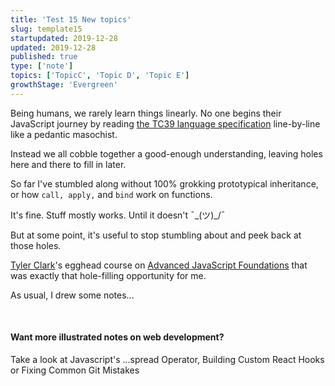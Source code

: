 ```yaml
---
title: 'Test 15 New topics'
slug: template15
startupdated: 2019-12-28
updated: 2019-12-28
published: true
type: ['note']
topics: ['TopicC', 'Topic D', 'Topic E']
growthStage: 'Evergreen'
---
```


<FullWidthImage width="800px" src="https://res.cloudinary.com/dg3gyk0gu/image/upload/c_scale,w_700/v1580828081/maggieappleton.com/egghead-course-notes/advancedjs-notes/AdvancedJS_1_2x.png" alt="Advanced JavaScript Fundamentals" />

<IntroParagraph>

Being humans, we rarely learn things linearly. No one begins their JavaScript journey by reading [the TC39 language specification](https://www.ecma-international.org/ecma-262/5.1/) line-by-line like a pedantic masochist.

</IntroParagraph>

Instead we all cobble together a good-enough understanding, leaving holes here and there to fill in later.

So far I've stumbled along without 100% grokking prototypical inheritance, or how `call, apply,` and `bind` work on functions.

It's fine. Stuff mostly works. Until it doesn't ¯\_(ツ)\_/¯

But at some point, it's useful to stop stumbling about and peek back at those holes.

<a noTip href="https://egghead.io/courses/advanced-javascript-foundations"><ImageFrame width="90%" alt="Course illustration of a building with a bright yellow foundation floor for advanced javascript foundations" src="https://og-image-egghead-course.now.sh/advanced-javascript-foundations" /></a>

<p><a href="https://twitter.com/iamtylerwclark">Tyler Clark</a>'s egghead course on <a href="https://egghead.io/courses/advanced-javascript-foundations">Advanced JavaScript Foundations</a> that was exactly that hole-filling opportunity for me.</p>

<p>As usual, I drew some notes...</p>

<br/>

<FullWidthImage width="860px" src="https://res.cloudinary.com/dg3gyk0gu/image/upload/v1580828081/maggieappleton.com/egghead-course-notes/advancedjs-notes/AdvancedJS_2_2x.png" alt="Advanced JavaScript foundations" />

<FullWidthImage width="860px"  src="https://res.cloudinary.com/dg3gyk0gu/image/upload/v1580828082/maggieappleton.com/egghead-course-notes/advancedjs-notes/AdvancedJS_3_2x.png" alt="Advanced JavaScript foundations" />

<FullWidthImage width="860px"  src="https://res.cloudinary.com/dg3gyk0gu/image/upload/v1580828081/maggieappleton.com/egghead-course-notes/advancedjs-notes/AdvancedJS_4_2x.png" alt="Advanced JavaScript foundations" />

<FullWidthImage width="860px"  src="https://res.cloudinary.com/dg3gyk0gu/image/upload/v1580828081/maggieappleton.com/egghead-course-notes/advancedjs-notes/AdvancedJS_5.png" alt="Advanced JavaScript foundations" />

#### Want more illustrated notes on web development?

Take a look at Javascript's ...spread Operator, Building Custom React Hooks or Fixing Common Git Mistakes
